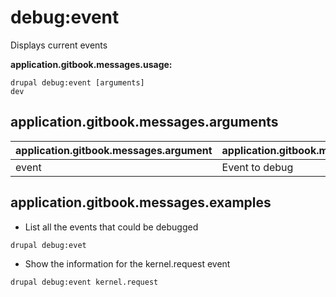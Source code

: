 # debug:event
Displays current events 

**application.gitbook.messages.usage:**
```
drupal debug:event [arguments]
dev
```

## application.gitbook.messages.arguments
application.gitbook.messages.argument | application.gitbook.messages.details
---------|-------------
event | Event to debug

## application.gitbook.messages.examples
* List all the events that could be debugged
```
drupal debug:evet
```
* Show the information for the kernel.request event
```
drupal debug:event kernel.request
```
